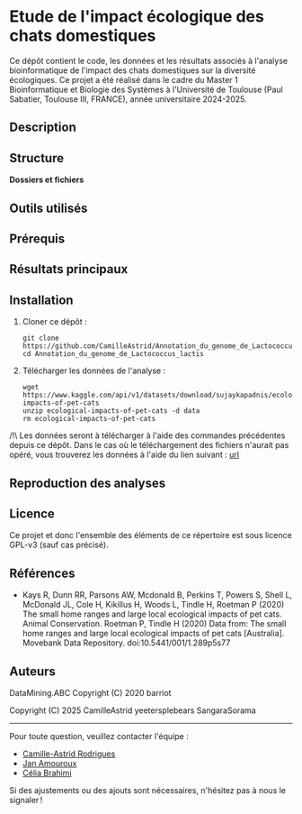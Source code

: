 # Etude de l'impact écologique des chats domestiques

Ce dépôt contient le code, les données et les résultats associés à l'analyse bioinformatique de l'impact des chats domestiques sur la diversité écologiques. Ce projet a été réalisé dans le cadre du Master 1 Bioinformatique et Biologie des Systèmes à l'Université de Toulouse (Paul Sabatier, Toulouse III, FRANCE), année universitaire 2024-2025.

## Description

## Structure
**Dossiers et fichiers**

## Outils utilisés

## Prérequis

## Résultats principaux

## Installation

1. Cloner ce dépôt :
   ```
   git clone https://github.com/CamilleAstrid/Annotation_du_genome_de_Lactococcus_lactis
   cd Annotation_du_genome_de_Lactococcus_lactis
   ```
2. Télécharger les données de l'analyse :
   ```
   wget https://www.kaggle.com/api/v1/datasets/download/sujaykapadnis/ecological-impacts-of-pet-cats
   unzip ecological-impacts-of-pet-cats -d data
   rm ecological-impacts-of-pet-cats
   ```
/!\ Les données seront à télécharger à l'aide des commandes précédentes depuis ce dépôt. Dans le cas où le téléchargement des fichiers n'aurait pas opéré, vous trouverez les données à l'aide du lien suivant : [url](https://www.kaggle.com/api/v1/datasets/download/sujaykapadnis/ecological-impacts-of-pet-cats)

## Reproduction des analyses

## Licence
Ce projet et donc l'ensemble des éléments de ce répertoire est sous licence GPL-v3 (sauf cas précisé).

## Références
* Kays R, Dunn RR, Parsons AW, Mcdonald B, Perkins T, Powers S, Shell L, McDonald JL, Cole H, Kikillus H, Woods L, Tindle H, Roetman P (2020) The small home ranges and large local ecological impacts of pet cats. Animal Conservation. Roetman P, Tindle H (2020) Data from: The small home ranges and large local ecological impacts of pet cats [Australia]. Movebank Data Repository. doi:10.5441/001/1.289p5s77


## Auteurs

DataMining.ABC
Copyright (C) 2020  barriot

Copyright (C) 2025 CamilleAstrid yeetersplebears SangaraSorama

---
Pour toute question, veuillez contacter l'équipe :
* [Camille-Astrid Rodrigues](mailto:camilleastrid.cr@gmail.com)
* [Jan Amouroux](mailto:jan.amouroux@univ-tlse3.fr)
* [Célia Brahimi](mailto:celia.brahimi@univ-tlse3.fr)
  
Si des ajustements ou des ajouts sont nécessaires, n'hésitez pas à nous le signaler !
